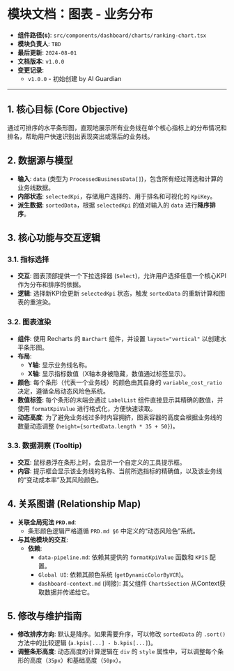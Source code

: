 
# 模块文档：图表 - 业务分布

- **组件路径(s)**: `src/components/dashboard/charts/ranking-chart.tsx`
- **模块负责人**: `TBD`
- **最后更新**: `2024-08-01`
- **文档版本**: `v1.0.0`
- **变更记录**:
  - `v1.0.0` - 初始创建 by AI Guardian

---

## 1. 核心目标 (Core Objective)
通过可排序的水平条形图，直观地展示所有业务线在单个核心指标上的分布情况和排名，帮助用户快速识别出表现突出或落后的业务线。

## 2. 数据源与模型
- **输入**: `data` (类型为 `ProcessedBusinessData[]`)，包含所有经过筛选和计算的业务线数据。
- **内部状态**: `selectedKpi`，存储用户选择的、用于排名和可视化的 `KpiKey`。
- **派生数据**: `sortedData`，根据 `selectedKpi` 的值对输入的 `data` 进行**降序排序**。

## 3. 核心功能与交互逻辑
### 3.1. 指标选择
- **交互**: 图表顶部提供一个下拉选择器 (`Select`)，允许用户选择任意一个核心KPI作为分布和排序的依据。
- **逻辑**: 选择新KPI会更新 `selectedKpi` 状态，触发 `sortedData` 的重新计算和图表的重渲染。

### 3.2. 图表渲染
- **组件**: 使用 Recharts 的 `BarChart` 组件，并设置 `layout="vertical"` 以创建水平条形图。
- **布局**:
  - **Y轴**: 显示业务线名称。
  - **X轴**: 显示指标数值（X轴本身被隐藏，数值通过标签显示）。
- **颜色**: 每个条形（代表一个业务线）的颜色由其自身的 `variable_cost_ratio` 决定，遵循全局动态风险色系统。
- **数值标签**: 每个条形的末端会通过 `LabelList` 组件直接显示其精确的数值，并使用 `formatKpiValue` 进行格式化，方便快速读取。
- **动态高度**: 为了避免业务线过多时内容拥挤，图表容器的高度会根据业务线的数量动态调整 (`height={sortedData.length * 35 + 50}`)。

### 3.3. 数据洞察 (Tooltip)
- **交互**: 鼠标悬浮在条形上时，会显示一个自定义的工具提示框。
- **内容**: 提示框会显示该业务线的名称、当前所选指标的精确值，以及该业务线的“变动成本率”及其风险颜色。

## 4. 关系图谱 (Relationship Map)
- **关联全局宪法 `PRD.md`**:
  - 条形颜色逻辑严格遵循 `PRD.md §6` 中定义的“动态风险色”系统。
- **与其他模块的交互**:
  - **依赖**:
    - `data-pipeline.md`: 依赖其提供的 `formatKpiValue` 函数和 `KPIS` 配置。
    - `Global UI`: 依赖其颜色系统 (`getDynamicColorByVCR`)。
    - `dashboard-context.md` (间接): 其父组件 `ChartsSection` 从Context获取数据并传递给它。

## 5. 修改与维护指南
- **修改排序方向**: 默认是降序。如果需要升序，可以修改 `sortedData` 的 `.sort()` 方法中的比较逻辑 (`a.kpis[...] - b.kpis[...]`)。
- **调整条形高度**: 动态高度的计算逻辑在 `div` 的 `style` 属性中，可以调整每个条形的高度（`35px`）和基础高度（`50px`）。
